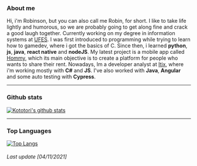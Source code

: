 ### About me
Hi, i'm Robinson, but you can also call me Robin, for short. I like to take life lightly and humorous, so we are probably going to get along fine and crack a good laugh together.
  Currently working on my degree in information systems at [UFES](https://www.ufes.br). I was first introduced to programming while trying to learn how to gamedev, where i got the basics of C. Since then, i learned **python**, **js**, **java**, **react native** and **nodeJS**. My latest project is a mobile app called [Hommy](https://play.google.com/store/apps/details?id=br.com.ufes.hommy&hl=pt&gl=US), which its main objective is to create a platform for people who wants to share their rent. Nowadays, Im a developer analyst at [Itix](https://www.itixti.com.br), where i'm working mostly with **C#** and **JS**. I've also worked with **Java**, **Angular** and some auto testing with **Cypress**.

---

### Github stats
[![Kototori's github stats](https://github-readme-stats.vercel.app/api?username=Robinlcesar&show_icons=false&theme=dark)](https://github.com/Kototori/github-readme-stats)

---

### Top Languages 
[![Top Langs](https://github-readme-stats.vercel.app/api/top-langs/?username=Robinlcesar&theme=dark)](https://github.com/kototori/github-readme-stats)

###### Last update [04/11/2021]
